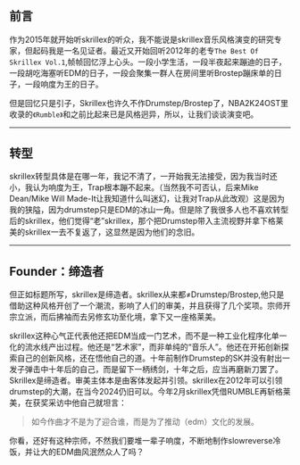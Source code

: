 # 

## 前言

作为2015年就开始听skrillex的听众，我不能说是skrillex音乐风格演变的研究专家，但起码我是一名见证者。最近又开始回听2012年的老专`The Best Of Skrillex Vol.1`,帧帧回忆浮上心头。一段小学生活，一段半夜起来蹦迪的日子，一段胡吃海塞听EDM的日子，一段会聚集一群人在房间里听Brostep蹦床单的日子，一段响度为王的日子。

但是回忆只是引子，Skrillex也许久不作Drumstep/Brostep了，NBA2K24OST里收录的`《Rumble》`和之前比起来已是风格迥异，所以，让我们谈谈演变吧。

---

## 转型

skrillex转型具体是在哪一年，我记不清了，一开始我无法接受，因为我当时还小，我认为响度为王，Trap根本蹦不起来。（当然我不可否认，后来Mike Dean/Mike Will Made-It让我知道什么叫迷幻，让我对Trap从此改观）这是因为我的狭隘，因为drumstep只是EDM的冰山一角。但是除了我很多人也不喜欢转型后的skrillex，他们觉得“老”skrillex，那个把Drumstep带入主流视野并拿下格莱美的skrillex一去不复返了，这显然是因为他们的念旧。

---

## Founder：缔造者

但正如标题所写，skrillex是缔造者。skrillex从来都≠Drumstep/Brostep,他只是借助这种风格开创了一个潮流，影响了人们的审美，并且获得了几个奖项。宗师开宗立派，而后拂袖而去另修玄功至化境，拿下又一座格莱美。

skrillex这种心气正代表他还把EDM当成一门艺术，而不是一种工业化程序化单一化的流水线产出过程。他还是“艺术家”，而非单纯的“音乐人”。他还在开拓创新探索自己的创新风格，还在悟他自己的道。十年前制作Drumstep的SK并没有射出一发子弹击中十年后的自己，而是留下一柄绣剑，十年之后，应当再磨新刀罢了。Skrillex是缔造者。审美主体本是由客体发起并引领。skrillex在2012年可以引领drumstep的大潮，在当今2024仍旧可以。今年2月skrillex凭借RUMBLE再斩格莱美，在获奖采访中他自己就坦言：

> 如今作曲才不是为了迎合谁，而是为了推动（edm）文化的发展。

你看，还好有这种宗师，不然我们要堆一辈子响度，不断地制作slowreverse冷饭，并让大的EDM曲风泯然众人了吗？

